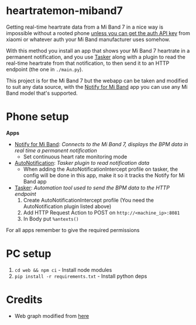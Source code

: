 # heartratemon-miband7
Getting real-time heartrate data from a Mi Band 7 in a nice way is impossible without a rooted phone [unless you can get the auth API key](https://gadgetbridge.org/basics/pairing/huami-xiaomi-server/) from xiaomi or whatever auth your Mi Band manufacturer uses somehow.

With this method you install an app that shows your Mi Band 7 heartrate in a permanent notification, and you use [Tasker](https://play.google.com/store/apps/details?id=net.dinglisch.android.taskerm) along with a plugin to read the real-time heartrate from that notification, to then send it to an HTTP endpoint (the one in `./main.py`).

This project is for the Mi Band 7 but the webapp can be taken and modified to suit any data source, with the [Notify for Mi Band](https://play.google.com/store/apps/details?id=com.mc.miband1) app you can use any Mi Band model that's supported.

# Phone setup
**Apps**
- [Notify for Mi Band](https://play.google.com/store/apps/details?id=com.mc.miband1): _Connects to the Mi Band 7, displays the BPM data in real time a permanent notification_
  - Set continuous heart rate monitoring mode
- [AutoNotification](https://play.google.com/store/apps/details?id=com.joaomgcd.autonotification): _Tasker plugin to read notification data_
  - When adding the AutoNotificationIntercept profile on tasker, the config will be done in this app, make it so it tracks the Notify for Mi Band app
- [Tasker](https://play.google.com/store/apps/details?id=net.dinglisch.android.taskerm): _Automation tool used to send the BPM data to the HTTP endpoint_
  1. Create AutoNotificationIntercept profile (You need the AutoNotification plugin listed above)
  2. Add HTTP Request Action to POST on `http://<machine_ip>:8081`
  3. In Body put `%antexts()`

For all apps remember to give the required permissions

# PC setup
1. `cd web && npm ci` - Install node modules
2. `pip install -r requirements.txt` - Install python deps

# Credits
- Web graph modified from [here](https://github.com/Jaapp-/miband-5-heart-rate-monitor)
